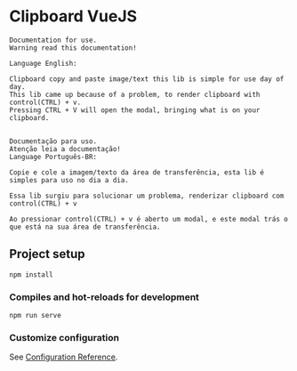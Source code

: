 # Clipboard VueJS

```
Documentation for use. 
Warning read this documentation!

Language English:

Clipboard copy and paste image/text this lib is simple for use day of day.
This lib came up because of a problem, to render clipboard with control(CTRL) + v.
Pressing CTRL + V will open the modal, bringing what is on your clipboard.


Documentação para uso.
Atenção leia a documentação!
Language Português-BR:

Copie e cole a imagem/texto da área de transferência, esta lib é simples para uso no dia a dia.

Essa lib surgiu para solucionar um problema, renderizar clipboard com control(CTRL) + v

Ao pressionar control(CTRL) + v é aberto um modal, e este modal trás o que está na sua área de transferência.
```

## Project setup
```
npm install
```

### Compiles and hot-reloads for development
```
npm run serve
```

### Customize configuration
See [Configuration Reference](https://cli.vuejs.org/config/).
